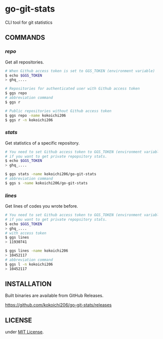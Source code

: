 # go-git-stats

CLI tool for git statistics

## COMMANDS

### _repo_

Get all repositories.

```sh
# When Github access token is set to GGS_TOKEN (environment variable)
$ echo $GGS_TOKEN
> ghq_....

# Repositories for authenticated user with Github access token
$ ggs repo
# abbreviation command
$ ggs r

# Public repositories without Github access token
$ ggs repo -name kokoichi206
$ ggs r -n kokoichi206
```

### _stats_

Get statistics of a specific repository.

```sh
# You need to set Github access token to GGS_TOKEN (environment variable)
# if you want to get private repopsitory stats.
$ echo $GGS_TOKEN
> ghq_....

$ ggs stats -name kokoichi206/go-git-stats
# abbreviation command
$ ggs s -name kokoichi206/go-git-stats
```

### _lines_

Get lines of codes you wrote before.

```sh
# You need to set Github access token to GGS_TOKEN (environment variable)
# if you want to get private repopsitory stats.
$ echo $GGS_TOKEN
> ghq_....
# with access token
$ ggs lines
> 11930741

$ ggs lines -name kokoichi206
> 10452117
# abbreviation command
$ ggs l -n kokoichi206
> 10452117
```

## INSTALLATION

Built binaries are available from GitHub Releases.

https://github.com/kokoichi206/go-git-stats/releases

## LICENSE

under [MIT License](./LICENSE).
